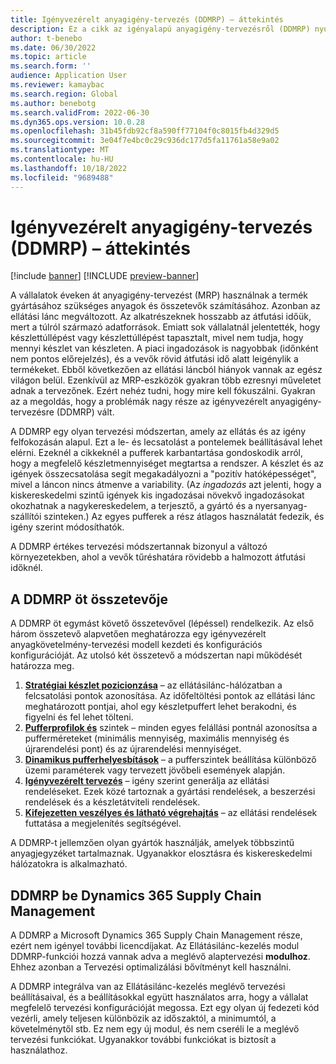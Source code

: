 ```yaml
---
title: Igényvezérelt anyagigény-tervezés (DDMRP) – áttekintés
description: Ez a cikk az igényalapú anyagigény-tervezésről (DDMRP) nyújt tájékoztatást, amely az igények és igények továbbtervezésán alapul.
author: t-benebo
ms.date: 06/30/2022
ms.topic: article
ms.search.form: ''
audience: Application User
ms.reviewer: kamaybac
ms.search.region: Global
ms.author: benebotg
ms.search.validFrom: 2022-06-30
ms.dyn365.ops.version: 10.0.28
ms.openlocfilehash: 31b45fdb92cf8a590ff77104f0c8015fb4d329d5
ms.sourcegitcommit: 3e04f7e4bc0c29c936dc177d5fa11761a58e9a02
ms.translationtype: MT
ms.contentlocale: hu-HU
ms.lasthandoff: 10/18/2022
ms.locfileid: "9689488"
---
```

# <a name="demand-driven-material-requirements-planning-ddmrp-overview"></a>Igényvezérelt anyagigény-tervezés (DDMRP) – áttekintés

[!include [banner](../../includes/banner.md)]
[!INCLUDE [preview-banner](../../includes/preview-banner.md)]
<!-- KFM: Preview until further notice -->

A vállalatok éveken át anyagigény-tervezést (MRP) használnak a termék gyártásához szükséges anyagok és összetevők számításához. Azonban az ellátási lánc megváltozott. Az alkatrészeknek hosszabb az átfutási időük, mert a túlról származó adatforrások. Emiatt sok vállalatnál jelentették, hogy készlettúllépést vagy készlettúllépést tapasztalt, mivel nem tudja, hogy mennyi készlet van készleten. A piaci ingadozások is nagyobbak (időnként nem pontos előrejelzés), és a vevők rövid átfutási idő alatt leigénylik a termékeket. Ebből következően az ellátási láncból hiányok vannak az egész világon belül. Ezenkívül az MRP-eszközök gyakran több ezresnyi műveletet adnak a tervezőnek. Ezért nehéz tudni, hogy mire kell fókuszálni. Gyakran az a megoldás, hogy a problémák nagy része az igényvezérelt anyagigény-tervezésre (DDMRP) vált.

A DDMRP egy olyan tervezési módszertan, amely az ellátás és az igény felfokozásán alapul. Ezt a le- és lecsatolást a pontelemek beállításával lehet elérni. Ezeknél a cikkeknél a pufferek karbantartása gondoskodik arról, hogy a megfelelő készletmennyiséget megtartsa a rendszer. A készlet és az igények összecsatolása segít megakadályozni a "pozitív hatóképességet", mivel a láncon nincs átmenve a variability. (Az *ingadozás* azt jelenti, hogy a kiskereskedelmi szintű igények kis ingadozásai növekvő ingadozásokat okozhatnak a nagykereskedelem, a terjesztő, a gyártó és a nyersanyag-szállítói szinteken.) Az egyes pufferek a rész átlagos használatát fedezik, és igény szerint módosíthatók.

A DDMRP értékes tervezési módszertannak bizonyul a változó környezetekben, ahol a vevők tűréshatára rövidebb a halmozott átfutási időknél.

## <a name="the-five-components-of-ddmrp"></a>A DDMRP öt összetevője

A DDMRP öt egymást követő összetevővel (lépéssel) rendelkezik. Az első három összetevő alapvetően meghatározza egy igényvezérelt anyagkövetelmény-tervezési modell kezdeti és konfigurációs konfigurációját. Az utolsó két összetevő a módszertan napi működését határozza meg.

1. **[Stratégiai készlet pozicionzása](ddmrp-inventory-positioning.md)** – az ellátásilánc-hálózatban a felcsatolási pontok azonosítása. Az időfeltöltési pontok az ellátási lánc meghatározott pontjai, ahol egy készletpuffert lehet berakodni, és figyelni és fel lehet tölteni.
2. **[Pufferprofilok és](ddmrp-buffer-profile-and-levels.md)** szintek – minden egyes felállási pontnál azonosítsa a pufferméreteket (minimális mennyiség, maximális mennyiség és újrarendelési pont) és az újrarendelési mennyiséget.
3. **[Dinamikus pufferhelyesbítások](ddmrp-buffer-profile-and-levels.md#dynamic-adjustments)** – a pufferszintek beállítása különböző üzemi paraméterek vagy tervezett jövőbeli események alapján.
4. **[Igényvezérelt tervezés](ddmrp-planning.md)** – igény szerint generálja az ellátási rendeléseket. Ezek közé tartoznak a gyártási rendelések, a beszerzési rendelések és a készletátviteli rendelések.
5. **[Kifejezetten veszélyes és látható végrehajtás](ddmrp-visual-and-collaborative-execution.md)** – az ellátási rendelések futtatása a megjelenítés segítségével.

A DDMRP-t jellemzően olyan gyártók használják, amelyek többszintű anyagjegyzéket tartalmaznak. Ugyanakkor elosztásra és kiskereskedelmi hálózatokra is alkalmazható.

## <a name="ddmrp-in-dynamics-365-supply-chain-management"></a>DDMRP be Dynamics 365 Supply Chain Management

A DDMRP a Microsoft Dynamics 365 Supply Chain Management része, ezért nem igényel további licencdíjakat. Az Ellátásilánc-kezelés modul DDMRP-funkciói hozzá vannak adva a meglévő alaptervezési **modulhoz**. Ehhez azonban a Tervezési optimalizálási bővítményt kell használni. 

A DDMRP integrálva van az Ellátásilánc-kezelés meglévő tervezési beállításaival, és a beállításokkal együtt használatos arra, hogy a vállalat megfelelő tervezési konfigurációját megossa. Ezt egy olyan új fedezeti kód vezérli, amely teljesen különbözik az időszaktól, a minimumtól, a követelménytől stb. Ez nem egy új modul, és nem cseréli le a meglévő tervezési funkciókat. Ugyanakkor további funkciókat is biztosít a használathoz.
